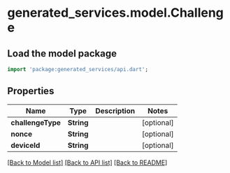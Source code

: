# generated_services.model.Challenge

## Load the model package
```dart
import 'package:generated_services/api.dart';
```

## Properties
Name | Type | Description | Notes
------------ | ------------- | ------------- | -------------
**challengeType** | **String** |  | [optional] 
**nonce** | **String** |  | [optional] 
**deviceId** | **String** |  | [optional] 

[[Back to Model list]](../README.md#documentation-for-models) [[Back to API list]](../README.md#documentation-for-api-endpoints) [[Back to README]](../README.md)


